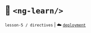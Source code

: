 # :open_file_folder: `<ng-learn/>`

`lesson-5 / directives` | :cloud: [`deployment`](https://ng-direct.web.app/)
